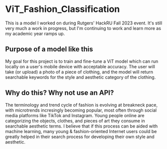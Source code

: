 # ViT_Fashion_Classification
This is a model I worked on during Rutgers' HackRU Fall 2023 event. It's still very much a work in progress, but I'm continuing to work and learn more as my academic year ramps up. 
## Purpose of a model like this
My goal for this project is to train and fine-tune a ViT model which can run locally on a user's mobile device with acceptable accuracy. The user will take (or upload) a photo of a piece of clothing, and the model will return searchable keywords for the style and aesthetic category of the clothing. 
## Why do this? Why not use an API? 
The terminology and trend cycle of fashion is evolving at breakneck pace, with microtrends incresingly becoming popular, most often through social media platforms like TikTok and Instagram. Young people online are categorizing the objects, clothes, and pieces of art they consume in searchable aesthetic terms. I believe that if this process can be aided with machine learning, many young & fashion-oriented Internet users could be greatly helped in their search process for developing their own style and aesthetic. 
